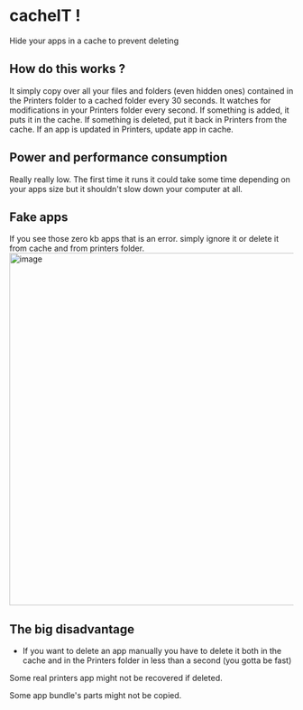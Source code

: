 # cacheIT !
Hide your apps in a cache to prevent deleting

## How do this works ?
It simply copy over all your files and folders (even hidden ones) contained in the Printers folder to a cached folder every 30 seconds.
It watches for modifications in your Printers folder every second. If something is added, it puts it in the cache. If something is deleted, put it back in Printers from the cache.
If an app is updated in Printers, update app in cache.

## Power and performance consumption
Really really low. The first time it runs it could take some time depending on your apps size but it shouldn't slow down your computer at all.

## Fake apps
If you see those zero kb apps that is an error. simply ignore it or delete it from cache and from printers folder.
<img width="625" alt="image" src="https://github.com/c22dev/cacheIT/assets/102235607/3682533d-319a-4e11-885e-9d7f097d2d90">

## The big disadvantage
- If you want to delete an app manually you have to delete it both in the cache and in the Printers folder in less than a second (you gotta be fast)


Some real printers app might not be recovered if deleted.

Some app bundle's parts might not be copied.
